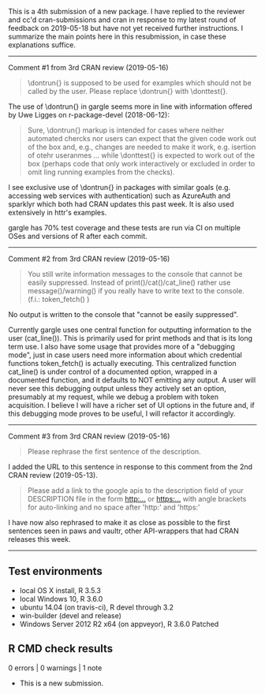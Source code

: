This is a 4th submission of a new package. I have replied to the reviewer
and cc'd cran-submissions and cran in response to my latest round of feedback on
2019-05-18 but have not yet received further instructions. I summarize the main
points here in this resubmission, in case these explanations suffice.

-------------------------------------------------------------------------------

Comment #1 from 3rd CRAN review (2019-05-16)

> \dontrun{} is supposed to be used for examples which should not be
> called by the user. Please replace \dontrun{} with \donttest{}.

The use of \dontrun{} in gargle seems more in line with information offered by
Uwe Ligges on r-package-devel (2018-06-12):

> Sure, \dontrun{} markup is intended for cases where neither automated 
> chercks nor users can expect that the given code work out of the box 
> and, e.g., changes are needed to make it work, e.g. isertion of otehr 
> useranmes ... while \donttest{} is expected to work out of the box 
> (perhaps code that only work interactively or excluded in order to omit 
> ling running examples from the checks).

I see exclusive use of \dontrun{} in packages with similar goals (e.g. accessing
web services with authentication) such as AzureAuth and sparklyr which both had
CRAN updates this past week. It is also used extensively in httr's examples.

gargle has 70% test coverage and these tests are run via CI on multiple OSes and
versions of R after each commit.

-------------------------------------------------------------------------------

Comment #2 from 3rd CRAN review (2019-05-16)

> You still write information messages to the console that cannot be
> easily suppressed. Instead of print()/cat()/cat_line() rather use
> message()/warning() if you really have to write text to the console.
> (f.i.: token_fetch() )

No output is written to the console that "cannot be easily suppressed".

Currently gargle uses one central function for outputting information to
the user (cat_line()). This is primarily used for print methods and that
is its long term use. I also have some usage that provides more of a
"debugging mode", just in case users need more information about which
credential functions token_fetch() is actually executing. This
centralized function cat_line() is under control of a documented option,
wrapped in a documented function, and it defaults to NOT emitting any output. A
user will never see this debugging output unless they actively set an option,
presumably at my request, while we debug a problem with token acquisition. I
believe I will have a richer set of UI options in the future and, if this
debugging mode proves to be useful, I will refactor it accordingly.
 
-------------------------------------------------------------------------------
 
Comment #3 from 3rd CRAN review (2019-05-16)

> Please rephrase the first sentence of the description.

I added the URL to this sentence in response to this comment from the 2nd CRAN
review (2019-05-13).

> Please add a link to the google apis to the description field of your
> DESCRIPTION file in the form
> <http:...> or <https:...>
> with angle brackets for auto-linking and no space after 'http:' and
> 'https:'

I have now also rephrased to make it as close as possible to the first sentences
seen in paws and vaultr, other API-wrappers that had CRAN releases this week.

-------------------------------------------------------------------------------

## Test environments

* local OS X install, R 3.5.3
* local Windows 10, R 3.6.0
* ubuntu 14.04 (on travis-ci), R devel through 3.2
* win-builder (devel and release)
* Windows Server 2012 R2 x64 (on appveyor), R 3.6.0 Patched

## R CMD check results

0 errors | 0 warnings | 1 note

* This is a new submission.
